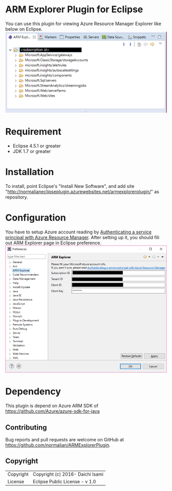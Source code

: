 # ARM Explorer Plugin for Eclipse
You can use this plugin for viewing Azure Resource Manager Explorer like below on Eclipse.
![Azure Explorer overview](https://github.com/normalian/ARMExplorerPlugin/blob/master/media/readme/ARMExplorerEclipsePluginOverview.PNG "Azure Explorer overview")

# Requirement
- Eclipse 4.5.1 or greater
- JDK 1.7 or greater

# Installation
To install, point Eclipse's "Install New Software", and add site "http://normalianeclipseplugin.azurewebsites.net/armexplorerplugin/" as repository.

# Configuration

You have to setup Azure account reading by [Authenticating a service principal with Azure Resource Manager](https://azure.microsoft.com/documentation/articles/resource-group-authenticate-service-principal). After setting up it, you should fili out ARM Explorer page in Eclipse preference.
![Azure Explorer Configuration](https://github.com/normalian/ARMExplorerPlugin/blob/master/media/readme/ARMExplorerEclipsePluginConfiguration.png "Azure Explorer Configuration")

# Dependency

This plugin is depend on Azure ARM SDK of https://github.com/Azure/azure-sdk-for-java

## Contributing

Bug reports and pull requests are welcome on GitHub at https://github.com/normalian/ARMExplorerPlugin.

## Copyright

<table>
  <tr>
    <td>Copyright</td><td>Copyright (c) 2016- Daichi Isami</td>
  </tr>
  <tr>
    <td>License</td><td>Eclipse Public License - v 1.0</td>
  </tr>
</table>
